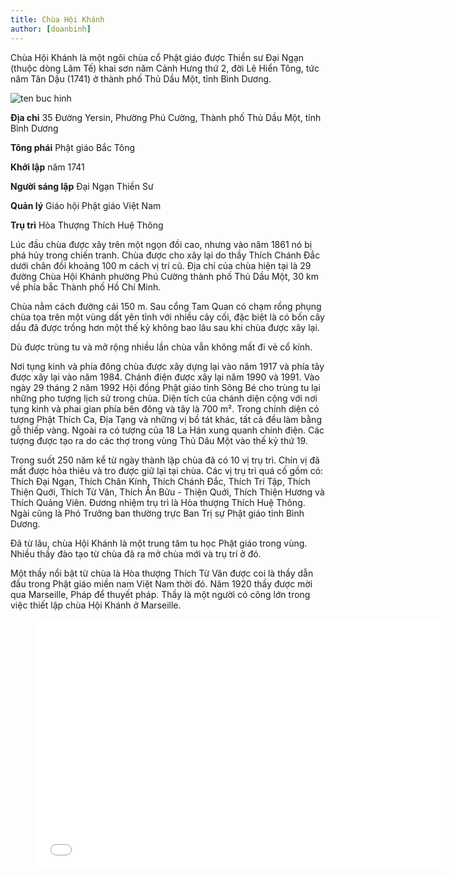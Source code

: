 ```yaml
---
title: Chùa Hội Khánh
author: [doanbinh]
---
```


Chùa Hội Khánh là một ngôi chùa cổ Phật giáo được Thiền sư Đại Ngạn (thuộc dòng Lâm Tế) khai sơn năm Cảnh Hưng thứ 2, đời Lê Hiển Tông, tức năm Tân Dậu (1741) ở thành phố Thủ Dầu Một, tỉnh Bình Dương.

![ten buc hinh](http://www.vietnamtourism.com//imguploads/tourist/09Chuahoikhanh01.jpg "ten buc hinh")


**Địa chỉ** 	35 Đường Yersin, Phường Phú Cường, Thành phố Thủ Dầu Một, tỉnh Bình Dương

**Tông phái**	Phật giáo Bắc Tông

**Khởi lập**	năm 1741

**Người sáng lập**	Đại Ngạn Thiền Sư

**Quản lý**	Giáo hội Phật giáo Việt Nam

**Trụ trì** 	Hòa Thượng Thích Huệ Thông

Lúc đầu chùa được xây trên một ngọn đồi cao, nhưng vào năm 1861 nó bị phá hủy trong chiến tranh. Chùa được cho xây lại do thầy Thích Chánh Đắc dưới chân đồi khoảng 100 m cách vị trí cũ. Địa chỉ của chùa hiện tại là 29 đường Chùa Hội Khánh phường Phú Cường thành phố Thủ Dầu Một, 30 km về phía bắc Thành phố Hồ Chí Minh.

Chùa nằm cách đường cái 150 m. Sau cổng Tam Quan có chạm rồng phụng chùa tọa trên một vùng dất yên tỉnh với nhiều cây cối, đặc biệt là có bốn cây dầu đã được trồng hơn một thế kỷ không bao lâu sau khi chùa được xây lại.

Dù được trùng tu và mở rộng nhiều lần chùa vẫn không mất đi vẻ cổ kính.

Nơi tụng kinh và phía đông chùa được xây dựng lại vào năm 1917 và phía tây được xây lại vào năm 1984. Chánh điện được xây lại năm 1990 và 1991. Vào ngày 29 tháng 2 năm 1992 Hội đồng Phật giáo tỉnh Sông Bé cho trùng tu lại những pho tượng lịch sử trong chùa. Diện tích của chánh diện cộng với nơi tụng kinh và phai gian phía bên đông và tây là 700 m². Trong chính diện có tượng Phật Thích Ca, Địa Tạng và những vị bồ tát khác, tất cả đều làm bằng gỗ thiếp vàng. Ngoài ra có tượng của 18 La Hán xung quanh chính điện. Các tượng được tạo ra do các thợ trong vùng Thủ Dâu Một vào thế kỷ thứ 19.

Trong suốt 250 năm kể từ ngày thành lập chùa đã có 10 vị trụ trì. Chín vị đã mất được hỏa thiêu và tro được giữ lại tại chùa. Các vị trụ trì quá cố gồm có: Thích Đại Ngạn, Thích Chân Kính, Thích Chánh Đắc, Thích Trí Tập, Thích Thiện Quới, Thích Từ Văn, Thích Ấn Bửu - Thiện Quới, Thích Thiện Hương và Thích Quảng Viên. Đương nhiệm trụ trì là Hòa thượng Thích Huệ Thông. Ngài cũng là Phó Trưởng ban thường trực Ban Trị sự Phật giáo tỉnh Bình Dương.

Đã từ lâu, chùa Hội Khánh là một trung tâm tu học Phật giáo trong vùng. Nhiều thầy đào tạo từ chùa đã ra mở chùa mới và trụ trí ở đó.

Một thầy nổi bật từ chùa là Hòa thượng Thích Từ Văn được coi là thầy dẫn đầu trong Phật giáo miền nam Việt Nam thời đó. Năm 1920 thầy được mời qua Marseille, Pháp để thuyết pháp. Thầy là một người có công lớn trong việc thiết lập chùa Hội Khánh ở Marseille.


<figure><iframe width="650" height="400" src="//www.youtube-nocookie.com/embed/sn1pxTl7gdw" frameborder="0" allowfullscreen></iframe></figure>